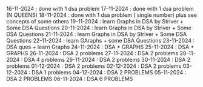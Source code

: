 16-11-2024 ; done with 1 dsa problem
17-11-2024 : done with 1 dsa problem (N QUEENS)
18-11-2024 : done with 1 dsa problem ( single number) plus see concepts of some others
19-11-2024 : learn Graphs in DSA by Striver + Some DSA Questions
20-11-2024 : learn Graphs in DSA by Striver + Some DSA Questions
21-11-2024 : learn Graphs in DSA by Striver + Some DSA Questions
22-11-2024 : learn GAraphs + some DSA Questions
23-11-2024 : DSA ques + learn Graphs
24-11-2024 : DSA + GRAPHS
25-11-2024 : DSA + GRAPHS
26-11-2024 : DSA 2 problems
27-11-2024 : DSA 2 problems
28-11-2024 : DSA 4 problems
29-11-2024 : DSA 2 problems
30-11-2024 : DSA 2 problems
01-12-2024 : DSA 2 problems
02-12-2024 : DSA 2 problems
03-12-2024 : DSA 1 problems
04-12-2024 : DSA 2 PROBLEMS
05-11-2024 : DSA 2 PROBLEMS
06-11-2024 : DSA 6 PROBLEMS

